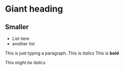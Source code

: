 # Giant heading
## Smaller

* List item
* another list

This is just typing a paragraph.
This is _italics_
This is **bold**

This *might be italics*
